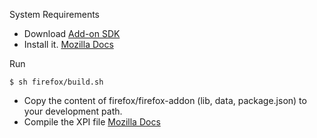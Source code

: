 System Requirements

* Download [Add-on SDK](https://addons.mozilla.org/en-US/developers/builder)
* Install it. [Mozilla Docs](https://developer.mozilla.org/en-US/Add-ons/SDK/Tutorials/Installation)

Run

```
$ sh firefox/build.sh
```

- Copy the content of firefox/firefox-addon (lib, data, package.json) to your development path.
- Compile the XPI file [Mozilla Docs](https://developer.mozilla.org/en-US/Add-ons/SDK/Tutorials/Getting_started)
